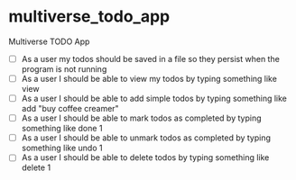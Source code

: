 # multiverse_todo_app
Multiverse TODO App

- [ ] As a user my todos should be saved in a file so they persist when the program is not running
- [ ] As a user I should be able to view my todos by typing something like view
- [ ] As a user I should be able to add simple todos by typing something like add "buy coffee creamer"
- [ ] As a user I should be able to mark todos as completed by typing something like done 1
- [ ] As a user I should be able to unmark todos as completed by typing something like undo 1
- [ ] As a user I should be able to delete todos by typing something like delete 1
